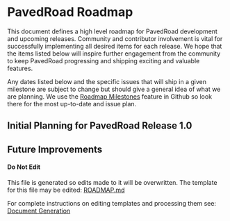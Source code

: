 # PavedRoad Roadmap

This document defines a high level roadmap for PavedRoad development
and upcoming releases.
Community and contributor involvement is vital for successfully implementing
all desired items for each release.
We hope that the items listed below will inspire further engagement from the community
to keep PavedRoad progressing and shipping exciting and valuable features.

Any dates listed below and the specific issues that will ship in a given milestone
are subject to change but should give a general idea of what we are planning.
We use the [Roadmap Milestones](https://github.com/pavedroad-io/kevlar-repo/milestoness)
feature in Github so look there for the most up-to-date and issue plan.

## Initial Planning for PavedRoad Release 1.0

## Future Improvements

#### Do Not Edit
This file is generated so edits made to it will be overwritten.
The template for this file may be edited:
[ROADMAP.md](/repo-templates/oss-default/ROADMAP.md)

For complete instructions on editing templates and processing them see:
[Document Generation](/assets/README.md)

